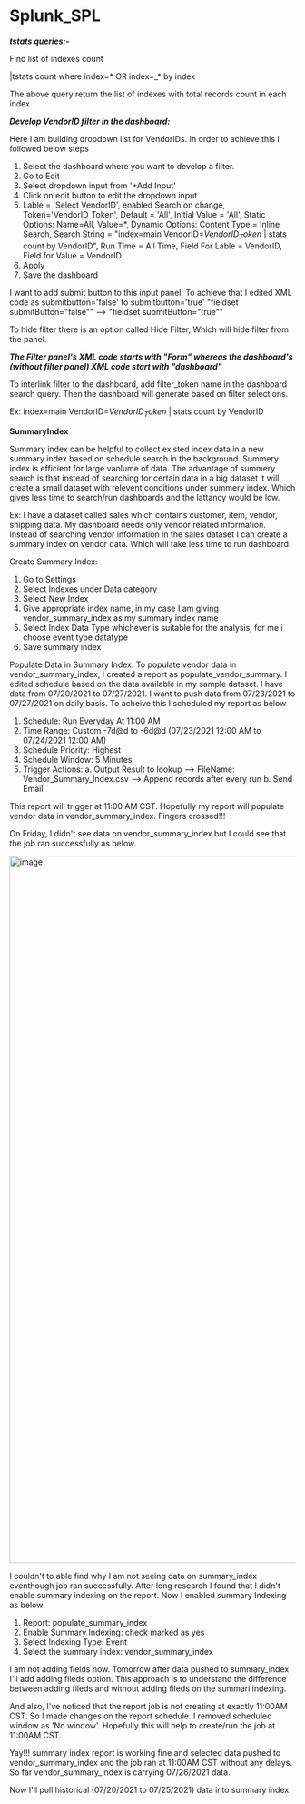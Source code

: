 # Splunk_SPL

***tstats queries:-***

Find list of indexes count

|tstats count where index=* OR index=_* by index

The above query return the list of indexes with total records count in each index

***Develop VendorID filter in the dashboard:***

Here I am building dropdown list for VendorIDs. In order to achieve this I followed below steps

1. Select the dashboard where you want to develop a filter. 
2. Go to Edit 
3. Select dropdown input from '+Add Input'
4. Click on edit button to edit the dropdown input 
5. Lable = 'Select VendorID', enabled Search on change, Token='VendorID_Token', Default = 'All', Initial Value = 'All', Static Options: Name=All, Value=*, Dynamic Options: Content Type = Inline Search, Search String = "index=main VendorID=$VendorID_Token$ | stats count by VendorID", Run Time = All Time, Field For Lable = VendorID, Field for Value = VendorID
6. Apply
7. Save the dashboard

I want to add submit button to this input panel. To achieve that I edited XML code as submitbutton='false' to submitbutton='true'
"fieldset submitButton="false""  --> "fieldset submitButton="true""

To hide filter there is an option called Hide Filter, Which will hide filter from the panel.

***The Filter panel's XML code starts with "Form" whereas the dashboard's (without filter panel) XML code start with "dashboard"***

To interlink filter to the dashboard, add filter_token name in the dashboard search query. Then the dashboard will generate based on filter selections.

Ex: index=main VendorID=$VendorID_Token$ | stats count by VendorID

******SummaryIndex******

Summary index can be helpful to collect existed index data in a new summary index based on schedule search in the background. Summery index is efficient for large vaolume of data. The advantage of summery search is that instead of searching for certain data in a big dataset it will create a small dataset with relevent conditions under summery index. Which gives less time to search/run dashboards and the lattancy would be low. 

Ex: I have a dataset called sales which contains customer, item, vendor, shipping data. My dashboard needs only vendor related information. Instead of searching vendor information in the sales dataset I can create a summary index on vendor data. Which will take less time to run dashboard. 

Create Summary Index:
1. Go to Settings 
2. Select Indexes under Data category
3. Select New Index
4. Give appropriate index name, in my case I am giving vendor_summary_index as my summary index name
5. Select Index Data Type whichever is suitable for the analysis, for me i choose event type datatype
6. Save summary index

Populate Data in Summary Index:
To populate vendor data in vendor_summary_index, I created a report as populate_vendor_summary. I edited schedule based on the data available in my sample dataset. I have data from 07/20/2021 to 07/27/2021. I want to push data from 07/23/2021 to 07/27/2021 on daily basis. To acheive this I scheduled my report as below
1. Schedule: Run Everyday At 11:00 AM
2. Time Range: Custom -7d@d to -6d@d (07/23/2021 12:00 AM to 07/24/2021 12:00 AM)
3. Schedule Priority: Highest
4. Schedule Window: 5 Minutes
5. Trigger Actions:
   a. Output Result to lookup --> FileName: Vendor_Summary_Index.csv --> Append records after every run
   b. Send Email
   
This report will trigger at 11:00 AM CST. Hopefully my report will populate vendor data in vendor_summary_index. Fingers crossed!!!

On Friday, I didn't see data on vendor_summary_index but I could see that the job ran successfully as below.

<img width="1243" alt="image" src="https://user-images.githubusercontent.com/16859646/127785447-0cfdca0f-b441-4923-a714-09efbf356473.png">

I couldn't to able find why I am not seeing data on summary_index eventhough job ran successfully. After long research I found that I didn't enable summary indexing on the report. Now I enabled summary Indexing as below

1. Report: populate_summary_index
2. Enable Summary Indexing: check marked as yes
3. Select Indexing Type: Event
4. Select the summary index: vendor_summary_index

I am not adding fields now. Tomorrow after data pushed to summary_index I'll add adding fileds option. This approach is to understand the difference between adding fileds and without adding fileds on the summari indexing.

And also, I've noticed that the report job is not creating at exactly 11:00AM CST. So I made changes on the report schedule. I removed scheduled window as 'No window'. Hopefully this will help to create/run the job at 11:00AM CST.

Yay!!! summary index report is working fine and selected data pushed to vendor_summary_index and the job ran at 11:00AM CST without any delays. So far vendor_summary_index is carrying 07/26/2021 data.

Now I'll pull historical (07/20/2021 to 07/25/2021) data into summary index. 








